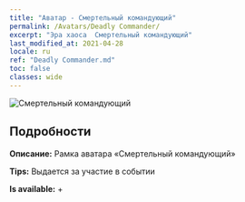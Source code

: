 ```yaml
---
title: "Аватар - Смертельный командующий"
permalink: /Avatars/Deadly Commander/
excerpt: "Эра хаоса  Смертельный командующий"
last_modified_at: 2021-04-28
locale: ru
ref: "Deadly Commander.md"
toc: false
classes: wide
---
```

 ![Смертельный командующий](/images/a/avatarFrame_21.png)

## Подробности

 **Описание:** Рамка аватара «Смертельный командующий» 

 **Tips:** Выдается за участие в событии 

 **Is available:**  + 


